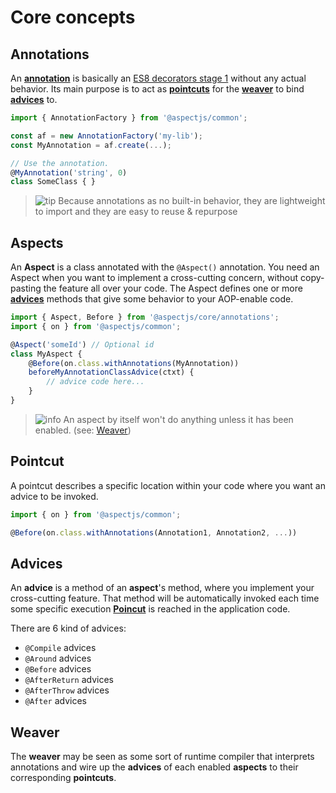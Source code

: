 # Core concepts

## Annotations

An [**annotation**](./11.create-annotations.md) is basically an [ES8 decorators stage 1](https://github.com/tc39/proposal-decorators) without any actual behavior.
Its main purpose is to act as [**pointcuts**](#pointcut) for the [**weaver**](#weaver) to bind [**advices**](#advices) to.

```js
import { AnnotationFactory } from '@aspectjs/common';

const af = new AnnotationFactory('my-lib');
const MyAnnotation = af.create(...);

// Use the annotation.
@MyAnnotation('string', 0)
class SomeClass { }
```

> ![tip] Because annotations as no built-in behavior, they are lightweight to import and they are easy to reuse & repurpose

## Aspects

An **Aspect** is a class annotated with the `@Aspect()` annotation.
You need an Aspect when you want to implement a cross-cutting concern, without copy-pasting the feature all over your code.
The Aspect defines one or more [**advices**](#advices) methods that give some behavior to your AOP-enable code.

```js
import { Aspect, Before } from '@aspectjs/core/annotations';
import { on } from '@aspectjs/common';

@Aspect('someId') // Optional id
class MyAspect {
    @Before(on.class.withAnnotations(MyAnnotation))
    beforeMyAnnotationClassAdvice(ctxt) {
        // advice code here...
    }
}
```

> ![info] An aspect by itself won't do anything unless it has been enabled. (see: [Weaver](#weaver))

## Pointcut

A pointcut describes a specific location within your code where you want an advice to be invoked.

```js
import { on } from '@aspectjs/common';

@Before(on.class.withAnnotations(Annotation1, Annotation2, ...))
```

## Advices

An **advice** is a method of an **aspect**'s method, where you implement your cross-cutting feature.
That method will be automatically invoked each time some specific execution [**Poincut**](#pointcut) is reached in the application code.

There are 6 kind of advices:

-   `@Compile` advices
-   `@Around` advices
-   `@Before` advices
-   `@AfterReturn` advices
-   `@AfterThrow` advices
-   `@After` advices

## Weaver

The **weaver** may be seen as some sort of runtime compiler
that interprets annotations and wire up the **advices** of each enabled **aspects** to their corresponding **pointcuts**.

[info]: ../../.README/picto/12px/info.png
[tip]: ../../.README/picto/12px/tip.png
